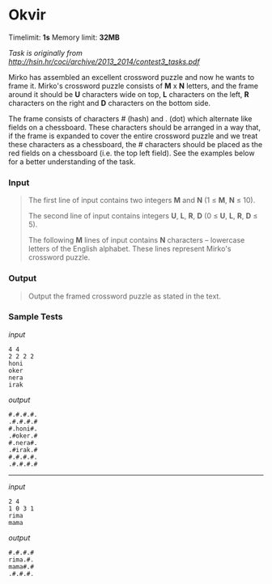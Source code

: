 # Okvir

Timelimit: **1s** Memory limit: **32MB**

*Task is originally from http://hsin.hr/coci/archive/2013_2014/contest3_tasks.pdf*

Mirko has assembled an excellent crossword puzzle and now he wants to
frame it. Mirko's crossword puzzle consists of **M** x **N** letters,
and the frame around it should be **U** characters wide on top, **L**
characters on the left, **R** characters on the right and **D**
characters on the bottom side.

The frame consists of characters \# (hash) and . (dot) which alternate
like fields on a chessboard. These characters should be arranged in a
way that, if the frame is expanded to cover the entire crossword puzzle
and we treat these characters as a chessboard, the \# characters should
be placed as the red fields on a chessboard (i.e. the top left field).
See the examples below for a better understanding of the task.

### Input
> The first line of input contains two integers **M** and **N** (1 ≤
> **M**, **N** ≤ 10).
>
> The second line of input contains integers **U**, **L**, **R**, **D** (0
> ≤ **U**, **L**, **R**, **D** ≤ 5).
>
> The following **M** lines of input contains **N** characters – lowercase
> letters of the English alphabet. These lines represent Mirko's crossword
> puzzle.

### Output
> Output the framed crossword puzzle as stated in the text.

### Sample Tests
_input_

```
4 4
2 2 2 2
honi
oker
nera
irak
```

_output_

```            
#.#.#.#.            
.#.#.#.#            
#.honi#.              
.#oker.#              
#.nera#.              
.#irak.#              
#.#.#.#.            
.#.#.#.#
```

---


_input_

```
2 4
1 0 3 1
rima
mama
```

_output_

```
#.#.#.#
rima.#.
mama#.#
.#.#.#.
```